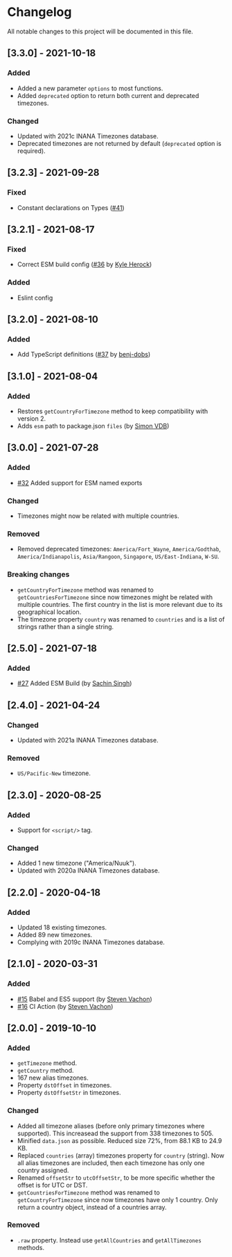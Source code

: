 # Changelog
All notable changes to this project will be documented in this file.

## [3.3.0] - 2021-10-18
### Added
- Added a new parameter `options` to most functions.
- Added `deprecated` option to return both current and deprecated timezones.

### Changed
- Updated with 2021c INANA Timezones database.
- Deprecated timezones are not returned by default (`deprecated` option is required).

## [3.2.3] - 2021-09-28
### Fixed
- Constant declarations on Types ([#41](https://github.com/manuelmhtr/countries-and-timezones/issues/41))

## [3.2.1] - 2021-08-17
### Fixed
- Correct ESM build config ([#36](https://github.com/manuelmhtr/countries-and-timezones/pull/36) by [Kyle Herock](https://github.com/kherock))

### Added
- Eslint config

## [3.2.0] - 2021-08-10
### Added
- Add TypeScript definitions ([#37](https://github.com/manuelmhtr/countries-and-timezones/pull/37) by [benj-dobs](https://github.com/benj-dobs))

## [3.1.0] - 2021-08-04
### Added
- Restores `getCountryForTimezone` method to keep compatibility with version 2.
- Adds `esm` path to package.json `files` (by [Simon VDB](https://github.com/Jarrku))

## [3.0.0] - 2021-07-28
### Added
- [#32](https://github.com/manuelmhtr/countries-and-timezones/pull/32) Added support for ESM named exports

### Changed
- Timezones might now be related with multiple countries.

### Removed
- Removed deprecated timezones: `America/Fort_Wayne`, `America/Godthab`, `America/Indianapolis`, `Asia/Rangoon`, `Singapore`, `US/East-Indiana`, `W-SU`.

### Breaking changes
- `getCountryForTimezone` method was renamed to `getCountriesForTimezone` since now timezones might be related with multiple countries. The first country in the list is more relevant due to its geographical location.
- The timezone property `country` was renamed to `countries` and is a list of strings rather than a single string.

## [2.5.0] - 2021-07-18
### Added
- [#27](https://github.com/manuelmhtr/countries-and-timezones/pull/27) Added ESM Build (by [Sachin Singh](https://github.com/scssyworks))

## [2.4.0] - 2021-04-24
### Changed
- Updated with 2021a INANA Timezones database.

### Removed
- `US/Pacific-New` timezone.


## [2.3.0] - 2020-08-25
### Added
- Support for `<script/>` tag.

### Changed
- Added 1 new timezone ("America/Nuuk").
- Updated with 2020a INANA Timezones database.


## [2.2.0] - 2020-04-18
### Added
- Updated 18 existing timezones.
- Added 89 new timezones.
- Complying with 2019c INANA Timezones database.


## [2.1.0] - 2020-03-31
### Added
- [#15](https://github.com/manuelmhtr/countries-and-timezones/pull/15) Babel and ES5 support (by [Steven Vachon](https://github.com/stevenvachon))
- [#16](https://github.com/manuelmhtr/countries-and-timezones/pull/16) CI Action (by [Steven Vachon](https://github.com/stevenvachon))


## [2.0.0] - 2019-10-10
### Added
- `getTimezone` method.
- `getCountry` method.
- 167 new alias timezones.
- Property `dstOffset` in timezones.
- Property `dstOffsetStr` in timezones.

### Changed
- Added all timezone aliases (before only primary timezones where supported). This increasead the support from 338 timezones to 505.
- Minified `data.json` as possible. Reduced size 72%, from 88.1 KB to 24.9 KB.
- Replaced `countries` (array) timezones property for `country` (string). Now all alias timezones are included, then each timezone has only one country assigned.
- Renamed `offsetStr` to `utcOffsetStr`, to be more specific whether the offset is for UTC or DST.
- `getCountriesForTimezone` method was renamed to `getCountryForTimezone` since now timezones have only 1 country. Only return a country object, instead of a countries array.

### Removed
- `.raw` property. Instead use `getAllCountries` and `getAllTimezones` methods.
